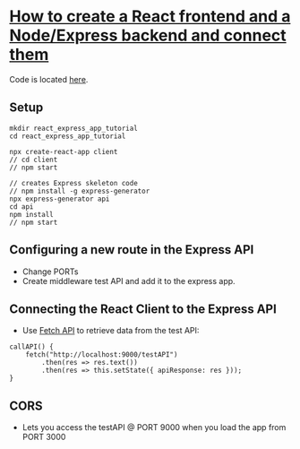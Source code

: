# [How to create a React frontend and a Node/Express backend and connect them](https://www.freecodecamp.org/news/create-a-react-frontend-a-node-express-backend-and-connect-them-together-c5798926047c/)
Code is located [here](https://github.com/Joao-Henrique/React_Express_App_Medium_Tutorial).

## Setup
```
mkdir react_express_app_tutorial
cd react_express_app_tutorial

npx create-react-app client
// cd client
// npm start

// creates Express skeleton code
// npm install -g express-generator
npx express-generator api
cd api
npm install
// npm start
```

## Configuring a new route in the Express API
* Change PORTs
* Create middleware test API and add it to the express app.

## Connecting the React Client to the Express API
* Use [Fetch API](https://developer.mozilla.org/en-US/docs/Web/API/Fetch_API/Using_Fetch) to retrieve data from the test API:

```
callAPI() {
    fetch("http://localhost:9000/testAPI")
        .then(res => res.text())
        .then(res => this.setState({ apiResponse: res }));
}
```

## CORS
* Lets you access the testAPI @ PORT 9000 when you load the app from PORT 3000
